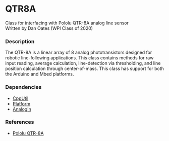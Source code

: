 # QTR8A
Class for interfacing with Pololu QTR-8A analog line sensor  
Written by Dan Oates (WPI Class of 2020)

### Description
The QTR-8A is a linear array of 8 analog phototransistors designed for robotic line-following applications. This class contains methods for raw input reading, average calculation, line-detection via thresholding, and line position calculation through center-of-mass. This class has support for both the Arduino and Mbed platforms.

### Dependencies
- [CppUtil](https://github.com/doates625/CppUtil.git)
- [Platform](https://github.com/doates625/Platform.git)
- [AnalogIn](https://github.com/doates625/AnalogIn.git)

### References
- [Pololu QTR-8A](https://www.pololu.com/product/960)